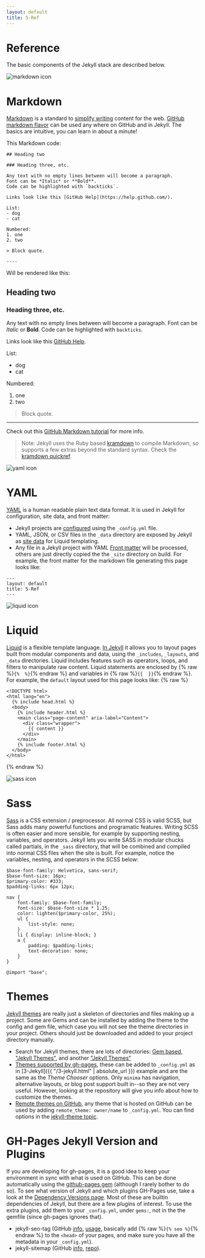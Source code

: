 ```yaml
---
layout: default
title: 5-Ref
---
```


# Reference 

The basic components of the Jekyll stack are described below.

![markdown icon](images/markdown.png) 

# Markdown

[Markdown](https://daringfireball.net/projects/markdown/) is a standard to [simplify writing](https://evanwill.github.io/_drafts/notes/writing-markdown.html) content for the web. 
[GitHub markdown flavor](https://help.github.com/articles/basic-writing-and-formatting-syntax/) can be used any where on GitHub and in Jekyll.
The basics are intuitive, you can learn in about a minute!

This Markdown code:

```
## Heading two

### Heading three, etc.

Any text with no empty lines between will become a paragraph.
Font can be *Italic* or **Bold**.
Code can be highlighted with `backticks`.

Links look like this [GitHub Help](https://help.github.com/).

List:
- dog
- cat

Numbered:
1. one
2. two 

> Block quote.

----
```

Will be rendered like this:

## Heading two

### Heading three, etc.

Any text with no empty lines between will become a paragraph.
Font can be *Italic* or **Bold**.
Code can be highlighted with `backticks`.

Links look like this [GitHub Help](https://help.github.com/).

List:
- dog
- cat

Numbered:
1. one
2. two 

> Block quote.

----

Check out this [GitHub Markdown tutorial](https://guides.github.com/features/mastering-markdown/) for more info.

> Note: Jekyll uses the Ruby based [kramdown](https://kramdown.gettalong.org/) to compile Markdown, so supports a few extras beyond the standard syntax. Check the [kramdown quickref](https://kramdown.gettalong.org/quickref.html).

![yaml icon](images/yaml-icon.png) 

# YAML

[YAML](http://www.yaml.org/) is a human readable plain text data format.
It is used in Jekyll for configuration, site data, and front matter:

- Jekyll projects are [configured](https://jekyllrb.com/docs/configuration/) using the `_config.yml` file.
- YAML, JSON, or CSV files in the `_data` directory are exposed by Jekyll as [site data](https://jekyllrb.com/docs/datafiles/) for Liquid templating.
- Any file in a Jekyll project with YAML [Front matter](https://jekyllrb.com/docs/frontmatter/) will be processed, others are just directly copied the the `_site` directory on build.
For example, the front matter for the markdown file generating this page looks like:
```
---
layout: default
title: 5-Ref
---
```

![liquid icon](images/liquid-icon.png) 

# Liquid

[Liquid](http://shopify.github.io/liquid/) is a flexible template language.
[In Jekyll](https://jekyllrb.com/docs/templates/) it allows you to layout pages built from modular components and data, using the `_includes`, `_layouts`, and `_data` directories.
Liquid includes features such as operators, loops, and filters to manipulate raw content. 
Liquid statements are enclosed by {% raw %}`{%  %}`{% endraw %} and variables in {% raw %}`{{  }}`{% endraw %}.
For example, the `default` layout used for this page looks like:
{% raw %}
```
<!DOCTYPE html>
<html lang="en">
  {% include head.html %}
  <body>
    {% include header.html %}
    <main class="page-content" aria-label="Content">
      <div class="wrapper">
        {{ content }}
      </div>
    </main>
    {% include footer.html %}
  </body>
</html>
```
{% endraw %}

![sass icon](images/sass-icon.png)

# Sass  

[Sass](http://sass-lang.com/) is a CSS extension / preprocessor. 
All normal CSS is valid SCSS, but Sass adds many powerful functions and programatic features. 
Writing SCSS is often easier and more sensible, for example by supporting nesting, variables, and operators. 
Jekyll lets you write SASS in modular chucks called partials, in the `_sass` directory, that will be combined and compiled into normal CSS files when the site is built.
For example, notice the variables, nesting, and operators in the SCSS below:

```
$base-font-family: Helvetica, sans-serif;
$base-font-size: 16px;
$primary-color: #333;
$padding-links: 6px 12px;

nav {
    font-family: $base-font-family;
    font-size: $base-font-size * 1.25;
    color: lighten($primary-color, 25%);
    ul {
        list-style: none;
    }
    li { display: inline-block; }
    a {
        padding: $padding-links;
        text-decoration: none;
    }
}

@import "base";
```

# Themes

[Jekyll themes](https://jekyllrb.com/docs/themes/) are really just a skeleton of directories and files making up a project. 
Some are Gems and can be installed by adding the theme to the config and gem file, which case you will not see the theme directories in your project. 
Others should just be downloaded and added to your project directory manually.
- Search for Jekyll themes, there are lots of directories: [Gem based](https://rubygems.org/search?utf8=%E2%9C%93&query=jekyll-theme), ["Jekyll Themes"](http://themes.jekyllrc.org/), and another ["Jekyll Themes"](http://jekyllthemes.org/)
- [Themes supported by gh-pages](https://pages.github.com/themes/), these can be added to `_config.yml` as in [3-Jekyll]({{ "/3-jekyll.html" | absolute_url }}) example and are the same as the *Theme Chooser* options. Only `minima` has navigation, alternative layouts, or blog post support built in--so they are not very useful. However, looking at the repository will give you info about how to customize the themes.
- [Remote themes on GitHub](https://github.com/blog/2464-use-any-theme-with-github-pages), any theme that is hosted on GitHub can be used by adding `remote_theme: owner/name` to `_config.yml`. You can find options in the [jekyll-theme topic](https://github.com/topics/jekyll-theme).

# GH-Pages Jekyll Version and Plugins

If you are developing for gh-pages, it is a good idea to keep your environment in sync with what is used on GitHub. 
This can be done automatically using the [github-pages gem](https://help.github.com/articles/setting-up-your-github-pages-site-locally-with-jekyll/) (although I rarely bother to do so).
To see what version of Jekyll and which plugins GH-Pages use, take a look at the [Dependency Versions page](https://pages.github.com/versions/).
Most of these are builtin dependencies of Jekyll, but there are a few plugins of interest.
To use the extra plugins, add them to your `_config.yml`, under `gems:`, not in the the gemfile (since gh-pages ignores that).
 
- jekyll-seo-tag (GitHub [info](https://help.github.com/articles/search-engine-optimization-for-github-pages/), [usage](https://github.com/jekyll/jekyll-seo-tag/blob/master/docs/usage.md), basically add {% raw %}`{% seo %}`{% endraw %} to the `<head>` of your pages, and make sure you have all the metadata in your `_config.yml`).
- jekyll-sitemap (GitHub [info](https://help.github.com/articles/sitemaps-for-github-pages/), [repo](https://github.com/jekyll/jekyll-sitemap)).
